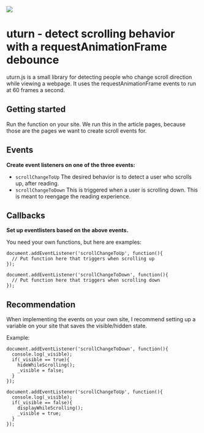 ![](https://media.giphy.com/media/xTiTnq4cEnufuQAAlW/giphy.gif)

# uturn - detect scrolling behavior with a requestAnimationFrame debounce

uturn.js is a small library for detecting people who change scroll direction while viewing a webpage. It uses the requestAnimationFrame events to run at 60 frames a second.

## Getting started

Run the function on your site. We run this in the article pages, because those are the pages we want to create scroll events for.

## Events

**Create event listeners on one of the three events:**

- ```scrollChangeToUp``` The desired behavior is to detect a user who scrolls up, after reading. 
- ```scrollChangeToDown``` This is triggered when a user is scrolling down. This is meant to reengage the reading experience.

## Callbacks

**Set up eventlisters based on the above events.**

You need your own functions, but here are examples:

    document.addEventListener('scrollChangeToUp', function(){
      // Put function here that triggers when scrolling up
    });

    document.addEventListener('scrollChangeToDown', function(){
      // Put function here that triggers when scrolling down
    });

## Recommendation

When implementing the events on your own site, I recommend setting up a variable on your site that saves the visible/hidden state.

Example:

	document.addEventListener('scrollChangeToDown', function(){
	  console.log(_visible);
	  if(_visible == true){
	    hideWhileScrolling();
	    _visible = false;
	  }
	});
	
	document.addEventListener('scrollChangeToUp', function(){
	  console.log(_visible);
	  if(_visible == false){
	    displayWhileScrolling();
	    _visible = true;
	  }
	});